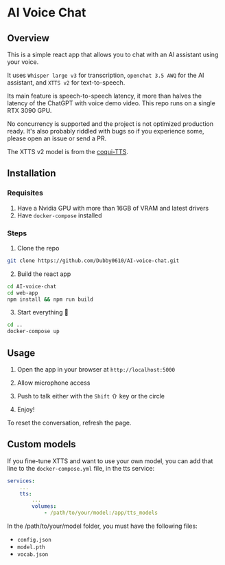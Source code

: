# AI Voice Chat

## Overview

This is a simple react app that allows you to chat with an AI assistant using your voice.

It uses `Whisper large v3` for transcription, `openchat 3.5 AWQ` for the AI assistant, and `XTTS v2` for text-to-speech.

Its main feature is speech-to-speech latency, it more than halves the latency of the ChatGPT with voice demo video.
This repo runs on a single RTX 3090 GPU. 

No concurrency is supported and the project is not optimized production ready. It's also probably riddled with bugs so if you experience some, please open an issue or send a PR.

The XTTS v2 model is from the [coqui-TTS](https://github.com/coqui-ai/TTS).

## Installation

### Requisites
1. Have a Nvidia GPU with more than 16GB of VRAM and latest drivers
2. Have `docker-compose` installed

### Steps
1. Clone the repo

```bash
git clone https://github.com/Dubby0610/AI-voice-chat.git
```

2. Build the react app

```bash
cd AI-voice-chat
cd web-app
npm install && npm run build
```

3. Start everything 🚀

```bash
cd ..
docker-compose up
```

## Usage

1. Open the app in your browser at `http://localhost:5000`

2. Allow microphone access

3. Push to talk either with the `Shift` ⇧ key or the circle

4. Enjoy!

To reset the conversation, refresh the page.

## Custom models

If you fine-tune XTTS and want to use your own model, you can add that line to the `docker-compose.yml` file, in the tts service:

```yml
services:
    ...
    tts:
        ...
        volumes:
            - /path/to/your/model:/app/tts_models
```

In the /path/to/your/model folder, you must have the following files:
- `config.json`
- `model.pth`
- `vocab.json`

